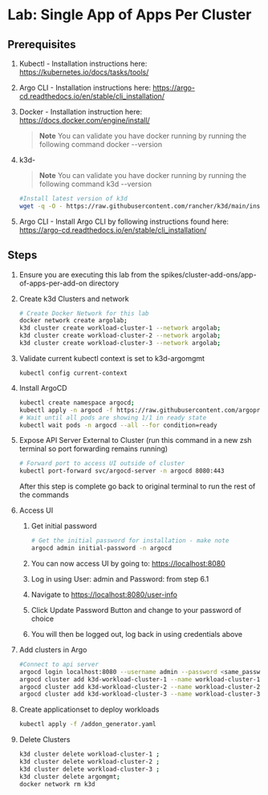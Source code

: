 # Lab: Single App of Apps Per Cluster

## Prerequisites

1. Kubectl - Installation instructions here: <https://kubernetes.io/docs/tasks/tools/>
2. Argo CLI - Installation instructions here: <https://argo-cd.readthedocs.io/en/stable/cli_installation/>
3. Docker - Installation instruction here: <https://docs.docker.com/engine/install/>
   > **Note**
   > You can validate you have docker running by running the following command
   > docker --version
4. k3d-
   > **Note**
   > You can validate you have docker running by running the following command
   > k3d --version

    ``` bash
    #Install latest version of k3d
    wget -q -O - https://raw.githubusercontent.com/rancher/k3d/main/install.sh | sudo bash
    ```

5. Argo CLI - Install Argo CLI by following instructions found here: <https://argo-cd.readthedocs.io/en/stable/cli_installation/>

## Steps

1. Ensure you are executing this lab from the spikes/cluster-add-ons/app-of-apps-per-add-on directory

2. Create k3d Clusters and network

    ``` bash
    # Create Docker Network for this lab 
    docker network create argolab;
    k3d cluster create workload-cluster-1 --network argolab;
    k3d cluster create workload-cluster-2 --network argolab;
    k3d cluster create workload-cluster-3 --network argolab;
    ```

3. Validate current kubectl context is set to k3d-argomgmt

    ``` bashku
    kubectl config current-context
    ```

4. Install ArgoCD

    ``` bash
    kubectl create namespace argocd;
    kubectl apply -n argocd -f https://raw.githubusercontent.com/argoproj/argo-cd/stable/manifests/install.yaml ;
    # Wait until all pods are showing 1/1 in ready state
    kubectl wait pods -n argocd --all --for condition=ready
    ```

5. Expose API Server External to Cluster (run this command in a new zsh terminal so port forwarding remains running)

    ``` bash
    # Forward port to access UI outside of cluster
    kubectl port-forward svc/argocd-server -n argocd 8080:443
    ```

    After this step is complete go back to original terminal to run the rest of the commands

6. Access UI

    1. Get initial password

        ``` bash
        # Get the initial password for installation - make note
        argocd admin initial-password -n argocd
        ````

    2. You can now access UI by going to: <https://localhost:8080>
    3. Log in using User: admin and Password: from step 6.1
    4. Navigate to <https://localhost:8080/user-info>
    5. Click Update Password Button and change to your password of choice
    6. You will then be logged out, log back in using credentials above

7. Add clusters in Argo

    ``` bash
    #Connect to api server 
    argocd login localhost:8080 --username admin --password <same_password_used_in_ui>
    argocd cluster add k3d-workload-cluster-1 --name workload-cluster-1 --insecure
    argocd cluster add k3d-workload-cluster-2 --name workload-cluster-2 --insecure
    argocd cluster add k3d-workload-cluster-3 --name workload-cluster-3 --insecure
    ```

8. Create applicationset to deploy workloads

    ``` bash
    kubectl apply -f /addon_generator.yaml
    ```

9. Delete Clusters

    ``` bash
    k3d cluster delete workload-cluster-1 ;
    k3d cluster delete workload-cluster-2 ;
    k3d cluster delete workload-cluster-3 ;
    k3d cluster delete argomgmt;
    docker network rm k3d
    ```
